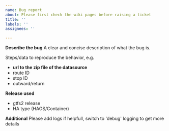 ```yaml
---
name: Bug report
about: Please first check the wiki pages before raising a ticket
title: ''
labels: ''
assignees: ''

---
```


**Describe the bug**
A clear and concise description of what the bug is.

Steps/data to reproduce the behavior, e.g.
- **url to the zip file of the datasource**
- route ID
- stop ID
- outward/return

**Release used**
- gtfs2 release 
- HA type (HAOS/Container)

**Additional**
Please add logs if helpfull, switch to 'debug' logging to get more details
